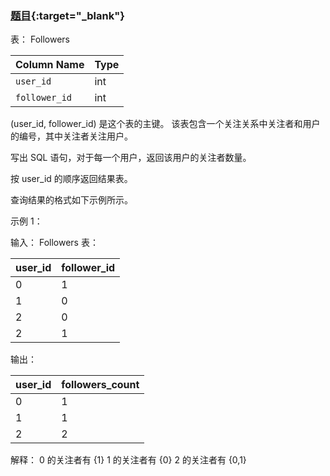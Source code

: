 ### [题目](https://leetcode.cn/problems/find-followers-count/){:target="_blank"}

表： Followers

| Column Name   | Type |
|:--------------|:-----|
| `user_id`     | int  |
| `follower_id` | int  |

(user_id, follower_id) 是这个表的主键。
该表包含一个关注关系中关注者和用户的编号，其中关注者关注用户。

写出 SQL 语句，对于每一个用户，返回该用户的关注者数量。

按 user_id 的顺序返回结果表。

查询结果的格式如下示例所示。

示例 1：

输入：
Followers 表：

| user_id | follower_id |
|:--------|:------------|
| 0       | 1           |
| 1       | 0           |
| 2       | 0           |
| 2       | 1           |

输出：

| user_id | followers_count |
|:--------|:----------------|
| 0       | 1               |
| 1       | 1               |
| 2       | 2               |

解释：
0 的关注者有 {1}
1 的关注者有 {0}
2 的关注者有 {0,1}

